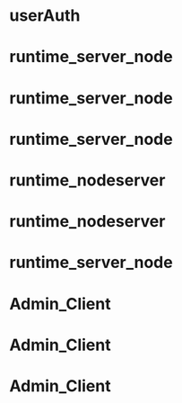 # userAuth
# runtime_server_node
# runtime_server_node
# runtime_server_node
# runtime_nodeserver
# runtime_nodeserver
# runtime_server_node
# Admin_Client
# Admin_Client
# Admin_Client
